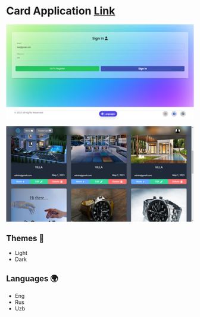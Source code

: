 # Card Application [Link](https://card-bek.vercel.app)

![Login](./screenshot/login.png)

![Home](./screenshot/home.png)


## Themes 🌈
* Light
* Dark

## Languages 🌍
* Eng
* Rus
* Uzb